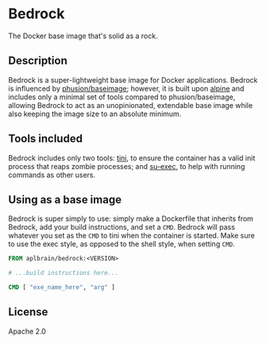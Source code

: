 # Bedrock

The Docker base image that's solid as a rock.

## Description

Bedrock is a super-lightweight base image for Docker applications. Bedrock is influenced by [phusion/baseimage](https://github.com/phusion/baseimage-docker); however, it is built upon [alpine](https://github.com/gliderlabs/docker-alpine) and includes only a minimal set of tools compared to phusion/baseimage, allowing Bedrock to act as an unopinionated, extendable base image while also keeping the image size to an absolute minimum.

## Tools included

Bedrock includes only two tools: [tini](https://github.com/krallin/tini), to ensure the container has a valid init process that reaps zombie processes; and [su-exec](https://github.com/ncopa/su-exec), to help with running commands as other users.

## Using as a base image

Bedrock is super simply to use: simply make a Dockerfile that inherits from Bedrock, add your build instructions, and set a `CMD`. Bedrock will pass whatever you set as the `CMD` to tini when the container is started. Make sure to use the exec style, as opposed to the shell style, when setting `CMD`.

```Dockerfile
FROM aplbrain/bedrock:<VERSION>

# ...build instructions here...

CMD [ "exe_name_here", "arg" ]
````

## License

Apache 2.0
